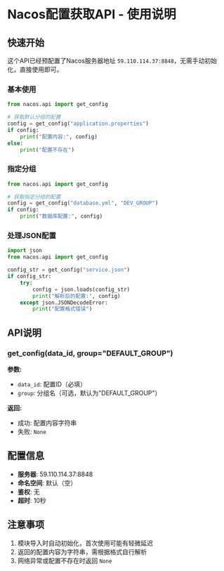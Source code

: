 # Nacos配置获取API - 使用说明

## 快速开始

这个API已经预配置了Nacos服务器地址 `59.110.114.37:8848`，无需手动初始化，直接使用即可。

### 基本使用

```python
from nacos.api import get_config

# 获取默认分组的配置
config = get_config("application.properties")
if config:
    print("配置内容:", config)
else:
    print("配置不存在")
```

### 指定分组

```python
from nacos.api import get_config

# 获取指定分组的配置
config = get_config("database.yml", "DEV_GROUP")
if config:
    print("数据库配置:", config)
```

### 处理JSON配置

```python
import json
from nacos.api import get_config

config_str = get_config("service.json")
if config_str:
    try:
        config = json.loads(config_str)
        print("解析后的配置:", config)
    except json.JSONDecodeError:
        print("配置格式错误")
```

## API说明

### get_config(data_id, group="DEFAULT_GROUP")

**参数:**
- `data_id`: 配置ID（必填）
- `group`: 分组名（可选，默认为"DEFAULT_GROUP"）

**返回:**
- 成功: 配置内容字符串
- 失败: `None`

## 配置信息

- **服务器**: 59.110.114.37:8848
- **命名空间**: 默认（空）
- **鉴权**: 无
- **超时**: 10秒

## 注意事项

1. 模块导入时自动初始化，首次使用可能有轻微延迟
2. 返回的配置内容为字符串，需根据格式自行解析
3. 网络异常或配置不存在时返回 `None` 